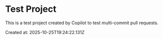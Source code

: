 # Test Project

This is a test project created by Copilot to test multi-commit pull requests.

Created at: 2025-10-25T19:24:22.131Z
